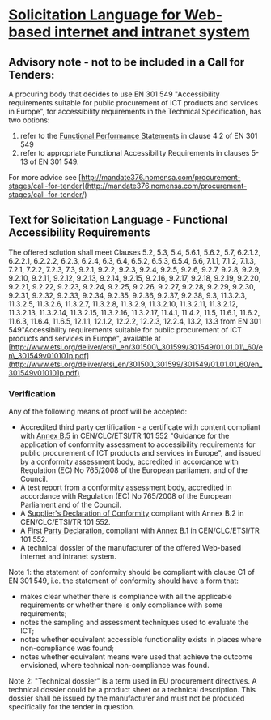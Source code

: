 [Solicitation Language for Web-based internet and intranet system](http://mandate376.nomensa.com/procurement-stages/writing-a-call-for-tenders/ad5cc802-a49c-11e3-884b-0050568763d9/download/)
================================================================

Advisory note - not to be included in a Call for Tenders:
---------------------------------------------------------

A procuring body that decides to use EN 301 549 "Accessibility requirements suitable for public procurement of ICT products and services in Europe", for accessibility requirements in the Technical Specification, has two options:

1.  refer to the [Functional Performance Statements](http://mandate376.nomensa.com/functional-statements/) in clause 4.2 of EN 301 549
2.  refer to appropriate Functional Accessibility Requirements in clauses 5-13 of EN 301 549.

For more advice see [http://mandate376.nomensa.com/procurement-stages/call-for-tender](http://mandate376.nomensa.com/procurement-stages/call-for-tender/)

Text for Solicitation Language - Functional Accessibility Requirements
----------------------------------------------------------------------

The offered solution shall meet Clauses 5.2, 5.3, 5.4, 5.6.1, 5.6.2, 5.7, 6.2.1.2, 6.2.2.1, 6.2.2.2, 6.2.3, 6.2.4, 6.3, 6.4, 6.5.2, 6.5.3, 6.5.4, 6.6, 7.1.1, 7.1.2, 7.1.3, 7.2.1, 7.2.2, 7.2.3, 7.3, 9.2.1, 9.2.2, 9.2.3, 9.2.4, 9.2.5, 9.2.6, 9.2.7, 9.2.8, 9.2.9, 9.2.10, 9.2.11, 9.2.12, 9.2.13, 9.2.14, 9.2.15, 9.2.16, 9.2.17, 9.2.18, 9.2.19, 9.2.20, 9.2.21, 9.2.22, 9.2.23, 9.2.24, 9.2.25, 9.2.26, 9.2.27, 9.2.28, 9.2.29, 9.2.30, 9.2.31, 9.2.32, 9.2.33, 9.2.34, 9.2.35, 9.2.36, 9.2.37, 9.2.38, 9.3, 11.3.2.3, 11.3.2.5, 11.3.2.6, 11.3.2.7, 11.3.2.8, 11.3.2.9, 11.3.2.10, 11.3.2.11, 11.3.2.12, 11.3.2.13, 11.3.2.14, 11.3.2.15, 11.3.2.16, 11.3.2.17, 11.4.1, 11.4.2, 11.5, 11.6.1, 11.6.2, 11.6.3, 11.6.4, 11.6.5, 12.1.1, 12.1.2, 12.2.2, 12.2.3, 12.2.4, 13.2, 13.3 from EN 301 549"Accessibility requirements suitable for public procurement of ICT products and services in Europe", available at [http://www.etsi.org/deliver/etsi\_en/301500\_301599/301549/01.01.01\_60/en\_301549v010101p.pdf](http://www.etsi.org/deliver/etsi_en/301500_301599/301549/01.01.01_60/en_301549v010101p.pdf)

### Verification

Any of the following means of proof will be accepted:

*   Accredited third party certification - a certificate with content compliant with [Annex B.5](http://mandate376.nomensa.com/media/assets/documents/2013/10/Accredited_third_party_certification.doc) in CEN/CLC/ETSI/TR 101 552 "Guidance for the application of conformity assessment to accessibility requirements for public procurement of ICT products and services in Europe", and issued by a conformity assessment body, accredited in accordance with Regulation (EC) No 765/2008 of the European parliament and of the Council.
*   A test report from a conformity assessment body, accredited in accordance with Regulation (EC) No 765/2008 of the European Parliament and of the Council.
*   A [Supplier's Declaration of Conformity](http://mandate376.nomensa.com/media/assets/documents/2013/10/Suppliers_declaration_of_conformity.doc) compliant with Annex B.2 in CEN/CLC/ETSI/TR 101 552.
*   A [First Party Declaration](http://mandate376.nomensa.com/media/assets/documents/2013/10/First_party_declaration_of_conformity.doc), compliant with Annex B.1 in CEN/CLC/ETSI/TR 101 552.
*   A technical dossier of the manufacturer of the offered Web-based internet and intranet system.

Note 1: the statement of conformity should be compliant with clause C1 of EN 301 549, i.e. the statement of conformity should have a form that:

*   makes clear whether there is compliance with all the applicable requirements or whether there is only compliance with some requirements;
*   notes the sampling and assessment techniques used to evaluate the ICT;
*   notes whether equivalent accessible functionality exists in places where non-compliance was found;
*   notes whether equivalent means were used that achieve the outcome envisioned, where technical non-compliance was found.

Note 2: "Technical dossier" is a term used in EU procurement directives. A technical dossier could be a product sheet or a technical description. This dossier shall be issued by the manufacturer and must not be produced specifically for the tender in question.

